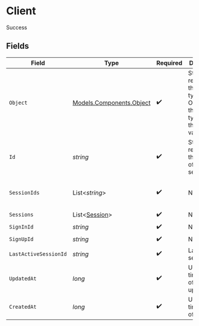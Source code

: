 # Client

Success


## Fields

| Field                                                                                  | Type                                                                                   | Required                                                                               | Description                                                                            | Example                                                                                |
| -------------------------------------------------------------------------------------- | -------------------------------------------------------------------------------------- | -------------------------------------------------------------------------------------- | -------------------------------------------------------------------------------------- | -------------------------------------------------------------------------------------- |
| `Object`                                                                               | [Models.Components.Object](../../Models/Components/Object.md)                          | :heavy_check_mark:                                                                     | String representing the object's type. Objects of the same type share the same value.<br/> | client                                                                                 |
| `Id`                                                                                   | *string*                                                                               | :heavy_check_mark:                                                                     | String representing the identifier of the session.<br/>                                | client_123456789abcd                                                                   |
| `SessionIds`                                                                           | List<*string*>                                                                         | :heavy_check_mark:                                                                     | N/A                                                                                    | [<br/>"sess_123456789abcd",<br/>"sess_23456789abcd"<br/>]                              |
| `Sessions`                                                                             | List<[Session](../../Models/Components/Session.md)>                                    | :heavy_check_mark:                                                                     | N/A                                                                                    |                                                                                        |
| `SignInId`                                                                             | *string*                                                                               | :heavy_check_mark:                                                                     | N/A                                                                                    | signin_123456789abcd                                                                   |
| `SignUpId`                                                                             | *string*                                                                               | :heavy_check_mark:                                                                     | N/A                                                                                    | signup_123456789abcd                                                                   |
| `LastActiveSessionId`                                                                  | *string*                                                                               | :heavy_check_mark:                                                                     | Last active session_id.<br/>                                                           | session_123456789abcd                                                                  |
| `UpdatedAt`                                                                            | *long*                                                                                 | :heavy_check_mark:                                                                     | Unix timestamp of last update.<br/>                                                    | 1632580323                                                                             |
| `CreatedAt`                                                                            | *long*                                                                                 | :heavy_check_mark:                                                                     | Unix timestamp of creation.<br/>                                                       | 1622481123                                                                             |